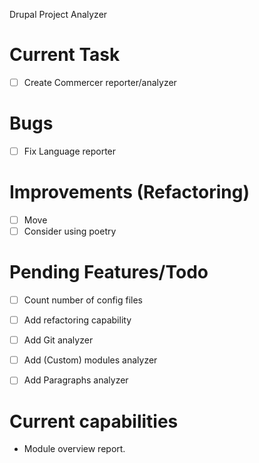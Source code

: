 Drupal Project Analyzer

# Current Task
- [ ] Create Commercer reporter/analyzer

# Bugs
- [ ] Fix Language reporter

# Improvements (Refactoring)
- [ ] Move 
- [ ] Consider using poetry

# Pending Features/Todo
- [ ] Count number of config files
- [ ] Add refactoring capability
- [ ] Add Git analyzer
- [ ] Add (Custom) modules analyzer
- [ ] Add Paragraphs analyzer


# Current capabilities
 - Module overview report.
